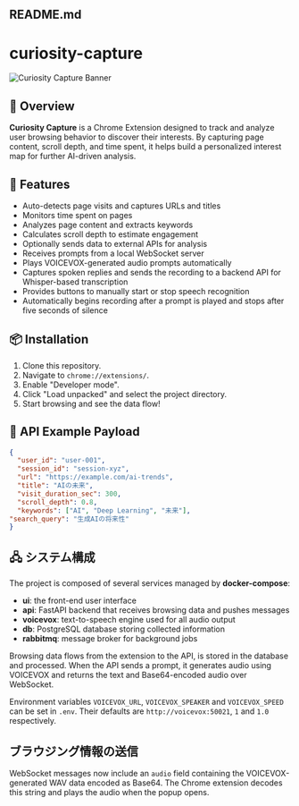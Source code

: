 ## README.md

# curiosity-capture

![Curiosity Capture Banner](https://via.placeholder.com/800x200.png?text=Curiosity+Capture)

## 📖 Overview
**Curiosity Capture** is a Chrome Extension designed to track and analyze user browsing behavior to discover their interests. By capturing page content, scroll depth, and time spent, it helps build a personalized interest map for further AI-driven analysis.

## 🚀 Features
- Auto-detects page visits and captures URLs and titles
- Monitors time spent on pages
- Analyzes page content and extracts keywords
- Calculates scroll depth to estimate engagement
- Optionally sends data to external APIs for analysis
- Receives prompts from a local WebSocket server
- Plays VOICEVOX-generated audio prompts automatically
- Captures spoken replies and sends the recording to a backend API for
  Whisper-based transcription
- Provides buttons to manually start or stop speech recognition
- Automatically begins recording after a prompt is played and stops after
  five seconds of silence

## 📦 Installation
1. Clone this repository.
2. Navigate to `chrome://extensions/`.
3. Enable "Developer mode".
4. Click "Load unpacked" and select the project directory.
5. Start browsing and see the data flow!

## 📡 API Example Payload
```json
{
  "user_id": "user-001",
  "session_id": "session-xyz",
  "url": "https://example.com/ai-trends",
  "title": "AIの未来",
  "visit_duration_sec": 300,
  "scroll_depth": 0.8,
  "keywords": ["AI", "Deep Learning", "未来"],
"search_query": "生成AIの将来性"
}
```

## 🖧 システム構成
The project is composed of several services managed by **docker-compose**:

- **ui**: the front-end user interface
- **api**: FastAPI backend that receives browsing data and pushes messages
- **voicevox**: text-to-speech engine used for all audio output
- **db**: PostgreSQL database storing collected information
- **rabbitmq**: message broker for background jobs

Browsing data flows from the extension to the API, is stored in the database and processed. When the API sends a prompt, it generates audio using VOICEVOX and returns the text and Base64-encoded audio over WebSocket.

Environment variables `VOICEVOX_URL`, `VOICEVOX_SPEAKER` and `VOICEVOX_SPEED` can be set in `.env`. Their defaults are `http://voicevox:50021`, `1` and `1.0` respectively.

## ブラウジング情報の送信
WebSocket messages now include an `audio` field containing the VOICEVOX-generated WAV data encoded as Base64. The Chrome extension decodes this string and plays the audio when the popup opens.

